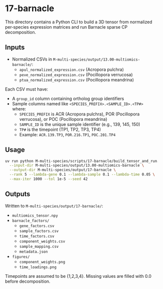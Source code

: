 # 17-barnacle

This directory contains a Python CLI to build a 3D tensor from normalized per‑species expression matrices and run Barnacle sparse CP decomposition.

## Inputs

- Normalized CSVs in `M-multi-species/output/13.00-multiomics-barnacle/`:
  - `apul_normalized_expression.csv` (Acropora pulchra)
  - `peve_normalized_expression.csv` (Pocillopora verrucosa)
  - `ptua_normalized_expression.csv` (Pocillopora meandrina)

Each CSV must have:
- A `group_id` column containing ortholog group identifiers
- Sample columns named like `<SPECIES_PREFIX>.<SAMPLE_ID>.<TP#>` where:
  - `SPECIES_PREFIX` is ACR (Acropora pulchra), POR (Pocillopora verrucosa), or POC (Pocillopora meandrina)
  - `SAMPLE_ID` is the unique sample identifier (e.g., 139, 145, 150)
  - `TP#` is the timepoint (TP1, TP2, TP3, TP4)
  - Example: `ACR.139.TP3`, `POR.216.TP1`, `POC.201.TP4`

## Usage

```bash
uv run python M-multi-species/scripts/17-barnacle/build_tensor_and_run.py \
  --input-dir M-multi-species/output/13.00-multiomics-barnacle \
  --output-dir M-multi-species/output/17-barnacle \
  --rank 5 --lambda-gene 0.1 --lambda-sample 0.1 --lambda-time 0.05 \
  --max-iter 1000 --tol 1e-5 --seed 42
```

## Outputs

Written to `M-multi-species/output/17-barnacle/`:

- `multiomics_tensor.npy`
- `barnacle_factors/`
  - `gene_factors.csv`
  - `sample_factors.csv`
  - `time_factors.csv`
  - `component_weights.csv`
  - `sample_mapping.csv`
  - `metadata.json`
- `figures/`
  - `component_weights.png`
  - `time_loadings.png`

Timepoints are assumed to be {1,2,3,4}. Missing values are filled with 0.0 before decomposition.


